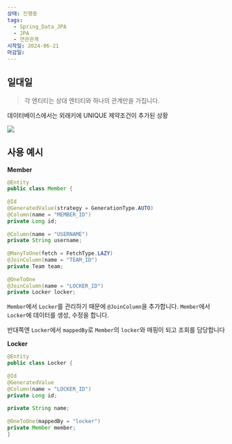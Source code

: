 ```yaml
---
상태: 진행중
tags:
  - Spring_Data_JPA
  - JPA
  - 연관관계
시작일: 2024-06-21
마감일:
---
```

## 일대일
> 각 엔티티는 상대 엔티티와 하나의 관계만을 가집니다.


데이터베이스에서는 외래키에 UNIQUE 제약조건이 추가된 상황

![](https://i.imgur.com/Ne91sSF.png)

## 사용 예시

**Member**
```java
@Entity  
public class Member {  
  
@Id  
@GeneratedValue(strategy = GenerationType.AUTO)  
@Column(name = "MEMBER_ID")  
private Long id;  
  
@Column(name = "USERNAME")  
private String username;  
  
@ManyToOne(fetch = FetchType.LAZY)  
@JoinColumn(name = "TEAM_ID")  
private Team team;  
  
@OneToOne  
@JoinColumn(name = "LOCKER_ID")  
private Locker locker;
```

`Member`에서 `Locker`를 관리하기 때문에 `@JoinColumn`을 추가합니다.
`Member`에서 `Locker`에 데이터를 생성, 수정을 합니다. 

반대쪽엔 `Locker`에서 `mappedBy`로 `Member`의 `locker`와 매핑이 되고 조회를 담당합니다

**Locker**
```java
@Entity  
public class Locker {  
  
@Id  
@GeneratedValue  
@Column(name = "LOCKER_ID")  
private Long id;  
  
private String name;  
  
@OneToOne(mappedBy = "locker")  
private Member member;  
}
```

